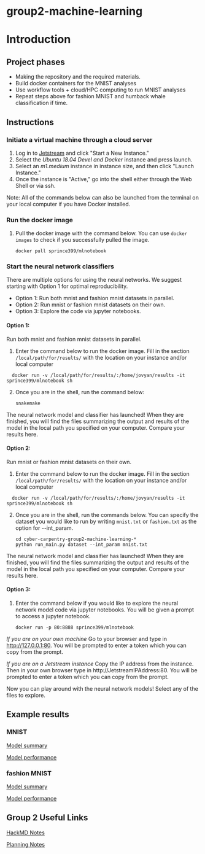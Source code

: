 # group2-machine-learning

# Introduction

## Project phases
- Making the repository and the required materials.
- Build docker containers for the MNIST analyses
- Use workflow tools + cloud/HPC computing to run MNIST analyses
- Repeat steps above for fashion MNIST and humback whale classification if time.

## Instructions

### Initiate a virtual machine through a cloud server
  1. Log in to [Jetstream](https://use.jetstream-cloud.org/application/dashboard) and click "Start a New Instance."
  2. Select the _Ubuntu 18.04 Devel and Docker_ instance and press launch.
  3. Select an _m1.medium_ instance in instance size, and then click "Launch Instance."
  4. Once the instance is "Active," go into the shell either through the Web Shell or via ssh.
  
Note: All of the commands below can also be launched from the terminal on your local computer if you have Docker installed.

### Run the docker image ###
  1. Pull the docker image with the command below. You can use ``` docker images ``` to check if you successfully pulled the image. 
  
     ``` 
     docker pull sprince399/mlnotebook
     ```         
 
 ### Start the neural network classifiers ###    
 
 There are multiple options for using the neural networks. We suggest starting with Option 1 for optimal reproducibility. 
  - Option 1: Run both mnist and fashion mnist datasets in parallel.
  - Option 2: Run mnist or fashion mnist datasets on their own.
  - Option 3: Explore the code via jupyter notebooks.
 
#### **Option 1:** ####
 Run both mnist and fashion mnist datasets in parallel. 
 
 1. Enter the command below to run the docker image. Fill in the section ```/local/path/for/results/``` with the location on your instance and/or local computer 
 
   ``` 
     docker run -v /local/path/for/results/:/home/jovyan/results -it sprince399/mlnotebook sh
   ```
    
 2. Once you are in the shell, run the command below:
     
     ```
     snakemake
     ```
      
   The neural network model and classifier has launched! When they are finished, you will find the files summarizing the output and results of the model in the local path you specified on your computer. Compare your results here.   
      
#### **Option 2:** ####
Run mnist or fashion mnist datasets on their own.

 1. Enter the command below to run the docker image. Fill in the section ```/local/path/for/results/``` with the location on your instance and/or local computer 
 
   ``` 
     docker run -v /local/path/for/results/:/home/jovyan/results -it sprince399/mlnotebook sh
   ```
    
 2. Once you are in the shell, run the commands below. You can specify the dataset you would like to run by writing ```mnist.txt``` or ```fashion.txt``` as the option for --int_param. 
 
      ```
      cd cyber-carpentry-group2-machine-learning-*
      python run_main.py dataset --int_param mnist.txt
      ```
  The neural network model and classifier has launched! When they are finished, you will find the files summarizing the output and results of the model in the local path you specified on your computer. Compare your results here.  

#### **Option 3:** ####

  1. Enter the command below if you would like to explore the neural network model code via jupyter notebooks. You will be given a prompt to access a jupyter notebook.
     
       ```
       docker run -p 80:8888 sprince399/mlnotebook
       ```
              
  _If you are on your own machine_ 
  Go to your browser and type in http://127.0.0.1:80. You will be prompted to enter a token which you can copy from the prompt. 
        
   _If you are on a Jetstream instance_
   Copy the IP address from the instance. Then in your own browser type in http://JetstreamIPAddress:80. You will be prompted to enter a token which you can copy from the prompt. 
            
 Now you can play around with the neural network models! Select any of the files to explore. 
   
## Example results ##

### MNIST ###
[Model summary](results/mnist_model_results_summary.txt)

[Model performance](results/mnist_results_summary_plots.pdf)

### fashion MNIST ###
[Model summary](results/fashion_model_results_summary.txt)

[Model performance](results/fashion_results_summary_plots.pdf)


## Group 2 Useful Links

[HackMD Notes](https://hackmd.io/@stephprince/r1BFBO7MH)

[Planning Notes](https://hackmd.io/8IlRqMagSr-wxBMXtmtgnA?both#Planning)
